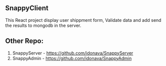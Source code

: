 ## SnappyClient
This React project display user shippment form, Validate data and add send the results to mongodb in the server.

## Other Repo:
1. SnappyServer  -  https://github.com/idonava/SnappyServer
2. SnappyAdmin   -   https://github.com/idonava/SnappyAdmin

